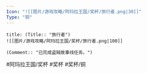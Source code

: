 ```yaml
---
Icon: "![[图片/游戏攻略/阿玛拉王国/奖杯/旅行者.png|30]]"
Type: "铜"
---
```

```ad-common-bronze-trophy
title: (Title:: "旅行者")
![[图片/游戏攻略/阿玛拉王国/奖杯/旅行者.png|100]]

(Comment:: "已完成盗贼故事线任务。")
```

#阿玛拉王国/奖杯 #奖杯 #奖杯/铜
